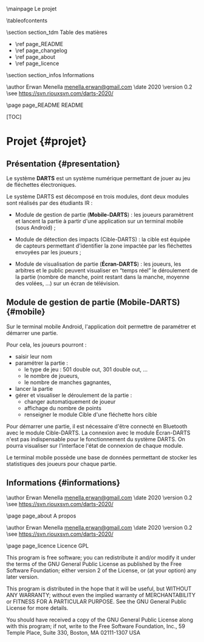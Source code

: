 \mainpage Le projet 

\tableofcontents

\section section_tdm Table des matières
- \ref page_README
- \ref page_changelog
- \ref page_about
- \ref page_licence

\section section_infos Informations

\author Erwan Menella <menella.erwan@gmail.com>
\date 2020
\version 0.2
\see https://svn.riouxsvn.com/darts-2020/


\page page_README README

[TOC]

# Projet {#projet}

## Présentation {#presentation}

Le système **DARTS** est un système numérique permettant de jouer au jeu de fléchettes électroniques.

Le système DARTS est décomposé en trois modules, dont deux modules sont réalisés par des étudiants IR :

* Module de gestion de partie​ (**Mobile-DARTS**)​ : les joueurs paramètrent et lancent la partie à partir d'une application sur un terminal mobile (sous Android) ;

* Module de détection des impacts​ (Cible-DARTS)​ : la cible est équipée de capteurs permettant d'identifier la zone impactée par les fléchettes envoyées par les joueurs ;

* Module de visualisation de partie​ (**Écran-DARTS**) ​ : les joueurs, les arbitres et le public peuvent visualiser en “temps réel” le déroulement de la partie (nombre de manche, point restant dans la manche, moyenne des volées, ...) sur un écran de télévision.

## Module de gestion de partie (Mobile-DARTS) {#mobile}

Sur le terminal mobile Android, l'application doit permettre de paramétrer et démarrer une partie.

Pour cela, les joueurs pourront :

* saisir leur nom
* paramétrer la partie :
    * le type de jeu : 501 double out, 301 double out, ...
    * le nombre de joueurs,
    * le nombre de manches gagnantes,
* lancer la partie
* gérer et visualiser le déroulement de la partie :
    * changer automatiquement de joueur
    * affichage du nombre de points
    * renseigner le module Cible d'une fléchette hors cible

Pour démarrer une partie, il est nécessaire d'être connecté en Bluetooth avec le module Cible-DARTS. La connexion avec le module Écran-DARTS n'est pas indispensable pour le fonctionnement du système DARTS. On pourra visualiser sur l'interface l'état de connexion de chaque module.

Le terminal mobile possède une base de données permettant de stocker les statistiques des joueurs pour chaque partie.

## Informations {#informations}

\author Erwan Menella <menella.erwan@gmail.com>
\date 2020
\version 0.2
\see https://svn.riouxsvn.com/darts-2020/


\page page_about A propos

\author Erwan Menella <menella.erwan@gmail.com>
\date 2020
\version 0.2
\see https://svn.riouxsvn.com/darts-2020/


\page page_licence Licence GPL

This program is free software; you can redistribute it and/or modify
it under the terms of the GNU General Public License as published by
the Free Software Foundation; either version 2 of the License, or
(at your option) any later version.

This program is distributed in the hope that it will be useful,
but WITHOUT ANY WARRANTY; without even the implied warranty of
MERCHANTABILITY or FITNESS FOR A PARTICULAR PURPOSE. See the
GNU General Public License for more details.

You should have received a copy of the GNU General Public License
along with this program; if not, write to the Free Software
Foundation, Inc., 59 Temple Place, Suite 330, Boston, MA 02111-1307 USA
